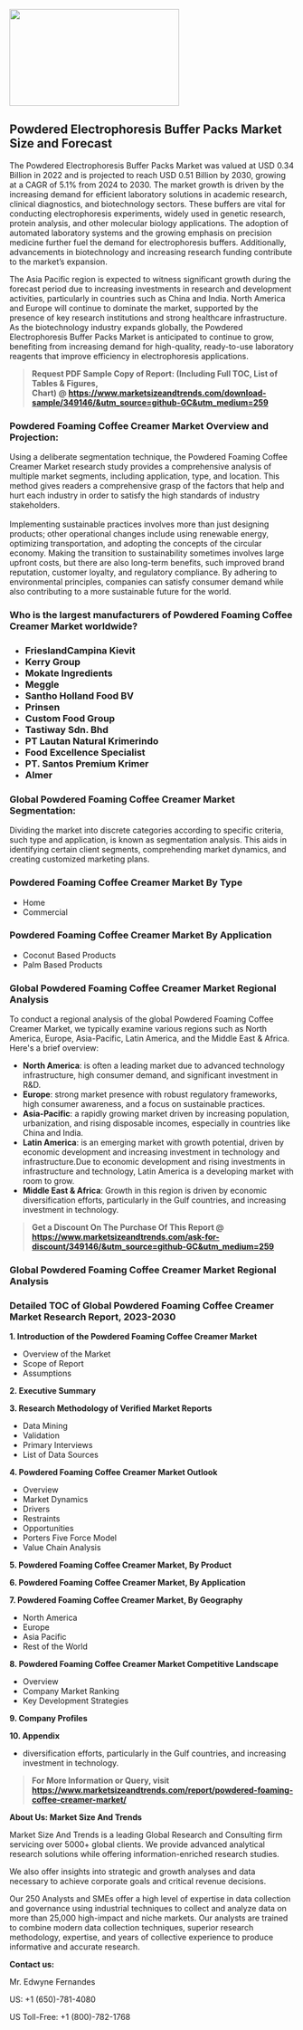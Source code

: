 <p><img class="alignnone size-medium wp-image-20088" src="https://ffe5etoiles.com/wp-content/uploads/2024/12/MST1-300x171.png" alt="" width="300" height="171" /></p><h2>Powdered Electrophoresis Buffer Packs Market Size and Forecast</h2><p>The Powdered Electrophoresis Buffer Packs Market was valued at USD 0.34 Billion in 2022 and is projected to reach USD 0.51 Billion by 2030, growing at a CAGR of 5.1% from 2024 to 2030. The market growth is driven by the increasing demand for efficient laboratory solutions in academic research, clinical diagnostics, and biotechnology sectors. These buffers are vital for conducting electrophoresis experiments, widely used in genetic research, protein analysis, and other molecular biology applications. The adoption of automated laboratory systems and the growing emphasis on precision medicine further fuel the demand for electrophoresis buffers. Additionally, advancements in biotechnology and increasing research funding contribute to the market’s expansion.</p><p>The Asia Pacific region is expected to witness significant growth during the forecast period due to increasing investments in research and development activities, particularly in countries such as China and India. North America and Europe will continue to dominate the market, supported by the presence of key research institutions and strong healthcare infrastructure. As the biotechnology industry expands globally, the Powdered Electrophoresis Buffer Packs Market is anticipated to continue to grow, benefiting from increasing demand for high-quality, ready-to-use laboratory reagents that improve efficiency in electrophoresis applications.</p></p><blockquote id="" class=""><strong>Request PDF Sample Copy of Report: (Including Full TOC, List of Tables &amp; Figures, Chart)&nbsp;@&nbsp;<strong><a href="https://www.marketsizeandtrends.com/download-sample/349146/&utm_source=github-GC&utm_medium=259" target="_blank">https://www.marketsizeandtrends.com/download-sample/349146/&utm_source=github-GC&utm_medium=259</a></strong></strong></blockquote><h3 id="" class="">Powdered Foaming Coffee Creamer Market&nbsp;Overview and Projection:</h3><p id="" class="">Using a deliberate segmentation technique, the Powdered Foaming Coffee Creamer Market research study provides a comprehensive analysis of multiple market segments, including application, type, and location. This method gives readers a comprehensive grasp of the factors that help and hurt each industry in order to satisfy the high standards of industry stakeholders. <br /> <br />Implementing sustainable practices involves more than just designing products; other operational changes include using renewable energy, optimizing transportation, and adopting the concepts of the circular economy. Making the transition to sustainability sometimes involves large upfront costs, but there are also long-term benefits, such improved brand reputation, customer loyalty, and regulatory compliance. By adhering to environmental principles, companies can satisfy consumer demand while also contributing to a more sustainable future for the world.</p><h3 id="" class="">Who is the largest manufacturers of&nbsp;Powdered Foaming Coffee Creamer Market worldwide?</h3><h3 class=""><p><ul><li>FrieslandCampina Kievit </li><li> Kerry Group </li><li> Mokate Ingredients </li><li> Meggle </li><li> Santho Holland Food BV </li><li> Prinsen </li><li> Custom Food Group </li><li> Tastiway Sdn. Bhd </li><li> PT Lautan Natural Krimerindo </li><li> Food Excellence Specialist </li><li> PT. Santos Premium Krimer </li><li> Almer</li></ul></p></h3><h3 id="" class="">Global&nbsp;Powdered Foaming Coffee Creamer Market Segmentation:</h3><p id="" class="">Dividing the market into discrete categories according to specific criteria, such type and application, is known as segmentation analysis. This aids in identifying certain client segments, comprehending market dynamics, and creating customized marketing plans.</p><h3 id="" class="">Powdered Foaming Coffee Creamer Market&nbsp;By Type</h3><p><p><ul><li>Home</li><li> Commercial</p></li></ul></p></p><h3 id="" class="">Powdered Foaming Coffee Creamer Market&nbsp;By Application</h3><p class=""><p><ul><li>Coconut Based Products</li><li> Palm Based Products</li></ul></p></p><h3 id="" class="">Global Powdered Foaming Coffee Creamer Market Regional Analysis</h3><p id="" class="">To conduct a regional analysis of the global Powdered Foaming Coffee Creamer Market, we typically examine various regions such as North America, Europe, Asia-Pacific, Latin America, and the Middle East &amp; Africa. Here's a brief overview:</p><ul><li><strong>North America</strong>: is often a leading market due to advanced technology infrastructure, high consumer demand, and significant investment in R&amp;D.</li><li><strong>Europe</strong>: strong market presence with robust regulatory frameworks, high consumer awareness, and a focus on sustainable practices.</li><li><strong>Asia-Pacific</strong>: a rapidly growing market driven by increasing population, urbanization, and rising disposable incomes, especially in countries like China and India.</li><li><strong>Latin America</strong>: is an emerging market with growth potential, driven by economic development and increasing investment in technology and infrastructure.Due to economic development and rising investments in infrastructure and technology, Latin America is a developing market with room to grow.</li><li><strong>Middle East &amp; Africa</strong>: Growth in this region is driven by economic diversification efforts, particularly in the Gulf countries, and increasing investment in technology.</li></ul><blockquote id="" class=""><strong>Get a Discount On The Purchase Of This Report @ <strong><a href="https://www.marketsizeandtrends.com/ask-for-discount/349146/&utm_source=github-GC&utm_medium=259" target="_blank">https://www.marketsizeandtrends.com/ask-for-discount/349146/&utm_source=github-GC&utm_medium=259</a></strong></strong></blockquote><h3 id="" class="">Global Powdered Foaming Coffee Creamer Market Regional Analysis</h3><h3 id="" class="">Detailed TOC of Global Powdered Foaming Coffee Creamer Market Research Report, 2023-2030</h3><p id="" class=""><strong>1. Introduction of the Powdered Foaming Coffee Creamer Market</strong></p><ul><li>Overview of the Market</li><li>Scope of Report</li><li>Assumptions</li></ul><p id="" class=""><strong>2. Executive Summary</strong></p><p id="" class=""><strong>3. Research Methodology of Verified Market Reports</strong></p><ul><li>Data Mining</li><li>Validation</li><li>Primary Interviews</li><li>List of Data Sources</li></ul><p id="" class=""><strong>4. Powdered Foaming Coffee Creamer Market Outlook</strong></p><ul><li>Overview</li><li>Market Dynamics</li><li>Drivers</li><li>Restraints</li><li>Opportunities</li><li>Porters Five Force Model</li><li>Value Chain Analysis</li></ul><p id="" class=""><strong>5. Powdered Foaming Coffee Creamer Market, By Product</strong></p><p id="" class=""><strong>6. Powdered Foaming Coffee Creamer Market, By Application</strong></p><p id="" class=""><strong>7. Powdered Foaming Coffee Creamer Market, By Geography</strong></p><ul><li>North America</li><li>Europe</li><li>Asia Pacific</li><li>Rest of the World</li></ul><p id="" class=""><strong>8. Powdered Foaming Coffee Creamer Market Competitive Landscape</strong></p><ul><li>Overview</li><li>Company Market Ranking</li><li>Key Development Strategies</li></ul><p id="" class=""><strong>9. Company Profiles</strong></p><p id="" class=""><strong>10. Appendix</strong></p><ul><li>diversification efforts, particularly in the Gulf countries, and increasing investment in technology.</li></ul><blockquote id="" class=""><strong>For More Information or Query, visit <strong><strong><a href="https://www.marketsizeandtrends.com/report/powdered-foaming-coffee-creamer-market/" target="_blank">https://www.marketsizeandtrends.com/report/powdered-foaming-coffee-creamer-market/</a></strong></strong></strong></blockquote><p id="" class=""><strong>About Us: Market Size And Trends</strong></p><p id="" class="">Market Size And Trends is a leading Global Research and Consulting firm servicing over 5000+ global clients. We provide advanced analytical research solutions while offering information-enriched research studies.</p><p id="" class="">We also offer insights into strategic and growth analyses and data necessary to achieve corporate goals and critical revenue decisions.</p><p id="" class="">Our 250 Analysts and SMEs offer a high level of expertise in data collection and governance using industrial techniques to collect and analyze data on more than 25,000 high-impact and niche markets. Our analysts are trained to combine modern data collection techniques, superior research methodology, expertise, and years of collective experience to produce informative and accurate research.</p><p id="" class=""><strong>Contact us:</strong></p><p id="" class="">Mr. Edwyne Fernandes</p><p id="" class="">US: +1 (650)-781-4080</p><p id="" class="">US Toll-Free: +1 (800)-782-1768</p>
